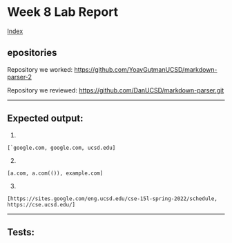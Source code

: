 # Week 8 Lab Report
[Index](https://lillyjrjy.github.io/-cse15l-lab-reports/index.html)

## epositories
Repository we worked: https://github.com/YoavGutmanUCSD/markdown-parser-2

Repository we reviewed: https://github.com/DanUCSD/markdown-parser.git

---------
## Expected output:
1. 
```[`google.com, google.com, ucsd.edu]```

2. 
```[a.com, a.com(()), example.com]```

3. 
```[https://sites.google.com/eng.ucsd.edu/cse-15l-spring-2022/schedule, https://cse.ucsd.edu/]```

-----
## Tests:
